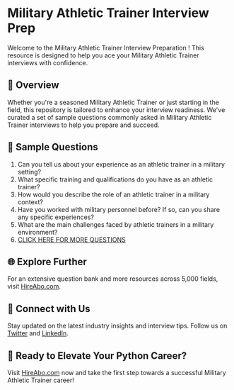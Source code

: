 # Military Athletic Trainer Interview Prep

Welcome to the Military Athletic Trainer Interview Preparation ! This resource is designed to help you ace your Military Athletic Trainer interviews with confidence.

## 🚀 Overview

Whether you're a seasoned Military Athletic Trainer or just starting in the field, this repository is tailored to enhance your interview readiness. We've curated a set of sample questions commonly asked in Military Athletic Trainer interviews to help you prepare and succeed.

## 📝 Sample Questions

1. Can you tell us about your experience as an athletic trainer in a military setting?
2. What specific training and qualifications do you have as an athletic trainer?
3. How would you describe the role of an athletic trainer in a military context?
4. Have you worked with military personnel before? If so, can you share any specific experiences?
5. What are the main challenges faced by athletic trainers in a military environment?
6. [CLICK HERE FOR MORE QUESTIONS](https://hireabo.com/job/15_3_7/Military%20Athletic%20Trainer)

## 🌐 Explore Further

For an extensive question bank and more resources across 5,000 fields, visit [HireAbo.com](https://www.hireabo.com).

## 📱 Connect with Us

Stay updated on the latest industry insights and interview tips. Follow us on [Twitter](https://twitter.com/hireabo) and [LinkedIn](https://www.linkedin.com/in/hire-abo-3609972a8/).

## 🚀 Ready to Elevate Your Python Career?

Visit [HireAbo.com](https://www.hireabo.com) now and take the first step towards a successful Military Athletic Trainer career!